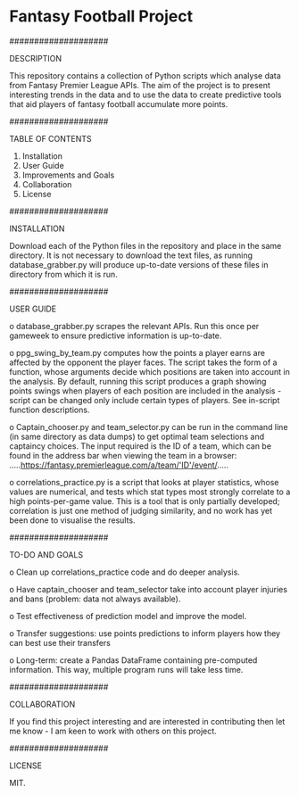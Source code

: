 # Fantasy Football Project


####################

DESCRIPTION


This repository contains a collection of Python scripts which analyse data from Fantasy Premier League APIs. The aim of the project is to present interesting trends in the data and to use the data to create predictive tools that aid players of fantasy football accumulate more points.


####################

TABLE OF CONTENTS


1. Installation
2. User Guide
3. Improvements and Goals
4. Collaboration
5. License


####################

INSTALLATION


Download each of the Python files in the repository and place in the same directory. It is not necessary to download the text files, as running database_grabber.py will produce up-to-date versions of these files in directory from which it is run.


####################

USER GUIDE

o database_grabber.py scrapes the relevant APIs. Run this once per gameweek to ensure predictive information is up-to-date.

o ppg_swing_by_team.py computes how the points a player earns are affected by the opponent the player faces. The script takes the form of a function, whose arguments decide which positions are taken into account in the analysis. By default, running this script produces a graph showing points swings when players of each position are included in the analysis - script can be changed only include certain types of players. See in-script function descriptions.

o Captain_chooser.py and team_selector.py can be run in the command line (in same directory as data dumps) to get optimal team selections and captaincy choices. The input required is the ID of a team, which can be found in the address bar when viewing the team in a browser: .....https://fantasy.premierleague.com/a/team/'ID'/event/.....

o correlations_practice.py is a script that looks at player statistics, whose values are numerical, and tests which stat types most strongly correlate to a high points-per-game value. This is a tool that is only partially developed; correlation is just one method of judging similarity, and no work has yet been done to visualise the results.

####################

TO-DO AND GOALS

o Clean up correlations_practice code and do deeper analysis.

o Have captain_chooser and team_selector take into account player injuries and bans (problem: data not always available).

o Test effectiveness of prediction model and improve the model.

o Transfer suggestions: use points predictions to inform players how they can best use their transfers

o Long-term: create a Pandas DataFrame containing pre-computed information. This way, multiple program runs will take less time.


####################

COLLABORATION

If you find this project interesting and are interested in contributing then let me know - I am keen to work with others on this project.


####################

LICENSE

MIT.
